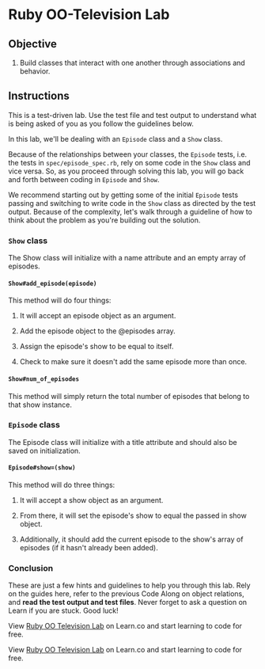 # Ruby OO-Television Lab

## Objective

1. Build classes that interact with one another through associations and behavior.

## Instructions

This is a test-driven lab. Use the test file and test output to understand what is being asked of you as you follow the guidelines below.

In this lab, we'll be dealing with an `Episode` class and a `Show` class.

Because of the relationships between your classes, the `Episode` tests, i.e. the tests in `spec/episode_spec.rb`, rely on some code in the `Show` class and vice versa. So, as you proceed through solving this lab, you will go back and forth between coding in `Episode` and `Show`.

We recommend starting out by getting some of the initial `Episode` tests passing and switching to write code in the `Show` class as directed by the test output. Because of the complexity, let's walk through a guideline of how to think about the problem as you're building out the solution.


### `Show` class

The Show class will initialize with a name attribute and an empty array of episodes.

#### `Show#add_episode(episode)`
This method will do four things:

1. It will accept an episode object as an argument.

2. Add the episode object to the @episodes array.

3. Assign the episode's show to be equal to itself.

4. Check to make sure it doesn't add the same episode more than once.

#### `Show#num_of_episodes`
This method will simply return the total number of episodes that belong to that show instance.

### `Episode` class

The Episode class will initialize with a title attribute and should also be saved on initialization.

#### `Episode#show=(show)`
This method will do three things:

1. It will accept a show object as an argument.

2. From there, it will set the episode's show to equal the passed in show object.

3. Additionally, it should add the current episode to the show's array of episodes (if it hasn't already been added).


### Conclusion

These are just a few hints and guidelines to help you through this lab. Rely on the guides here, refer to the previous Code Along on object relations, and **read the test output and test files**. Never forget to ask a question on Learn if you are stuck. Good luck!

<p data-visibility='hidden'>View <a href='#'>Ruby OO Television Lab</a> on Learn.co and start learning to code for free.</p>

<p class='util--hide'>View <a href='#'>Ruby OO Television Lab</a> on Learn.co and start learning to code for free.</p>
